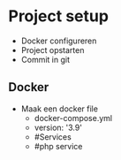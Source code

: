 # Project setup
- Docker configureren
- Project opstarten
- Commit in git

## Docker
- Maak een docker file
  - docker-compose.yml
  - version: '3.9'
  - #Services
  - #php service

